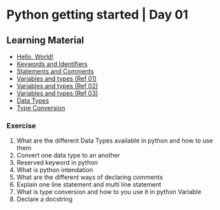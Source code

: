 # Python getting started | Day 01

## Learning Material

- [Hello, World!](https://www.learnpython.org/en/Hello%2C_World%21)
- [Keywords and Identifiers](https://www.programiz.com/python-programming/keywords-identifier)
- [Statements and Comments](https://www.programiz.com/python-programming/statement-indentation-comments)
- [Variables and types (Ref 01)](https://www.learnpython.org/en/Variables_and_Types)
- [Variables and types (Ref 02)](https://www.tutorialspoint.com/python/python_variable_types.htm)
- [Variables and types (Ref 03)](https://www.programiz.com/python-programming/variables-constants-literals)
- [Data Types](https://www.programiz.com/python-programming/variables-datatypes)
- [Type Conversion](https://www.programiz.com/python-programming/type-conversion-and-casting)

### Exercise

1. What are the different Data Types available in python and how to use them
2. Convert one data type to an another
3. Reserved keyword in python
4. What is python intendation
5. What are the different ways of declaring comments
6. Explain one line statement and multi line statement
7. What is type conversion and how to you use it in python
   Variable
8. Declare a docstring
